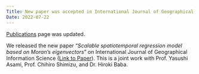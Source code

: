 ```yaml
---
Title: New paper was accepted in International Journal of Geographical Information Science.
Date: 2022-07-22
---
```


[Publications](https://hayato-n.github.io/WebPage/pages/publications.html#publications) page was updated.

We released the new paper “*Scalable spatiotemporal regression model based on Moran’s eigenvectors*” on International Journal of Geographical Information Science ([Link to Paper](https://doi.org/10.1080/13658816.2022.2100891)).
This is a joint work with Prof. Yasushi Asami, Prof. Chihiro Shimizu, and Dr. Hiroki Baba.
